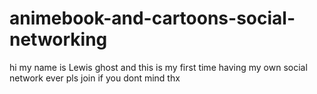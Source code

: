 # animebook-and-cartoons-social-networking
hi my name is Lewis ghost and this is my first time having my own social network ever pls join if you dont mind thx
